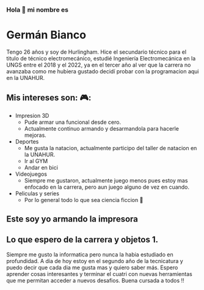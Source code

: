 
### Hola 👋 mi nombre es
# Germán Bianco

Tengo 26 años y soy de Hurlingham. Hice el secundario técnico para el titulo de técnico electromecánico,
estudié Ingeniería Electromecánica en la UNGS entre el 2018 y el 2022, ya en el tercer año al ver que 
la carrera no avanzaba como me hubiera gustado decidí probar con la programacion aqui en la UNAHUR.

## Mis intereses son: 🎮:
* Impresion 3D
    * Pude armar una funcional desde cero.
    * Actualmente continuo armando y desarmandola para hacerle mejoras.
* Deportes
    * Me gusta la natacion, actualmente participo del taller de natacion en la UNAHUR.
    * Ir al GYM
    * Andar en bici
* Videojuegos
    * Siempre me gustaron, actualmente juego menos pues estoy mas enfocado en la carrera,
      pero aun juego alguno de vez en cuando.
* Peliculas y series
    * Por lo general todo lo que sea ciencia ficcion 🖖

## Este soy yo armando la impresora

## Lo que espero de la carrera y objetos 1.

Siempre me gusto la informatica pero nunca la habia estudiado en profundidad. A dia de hoy estoy en 
el segundo año de la tecnicatura y puedo decir que cada dia me gusta mas y quiero saber más. 
Espero aprender cosas interesantes y terminar el cuatri con nuevas herramientas que me permitan 
acceder a nuevos desafios. 
Buena cursada a todos !! 



